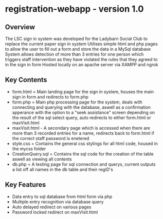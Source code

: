 # registration-webapp - version 1.0

## Overview
The LSC sign in system was developed for the Ladybarn Social Club to replace the current paper sign in system
Utilises simple html and php pages to allow the user to fill out a form and store the data in a MySql database
System allows detection of more than 3 entries for one person which triggers staff intervention as they have violated the rules that they agreed to in the sign in form
Hosted locally on an apache server via XAMPP and ngrok

## Key Contents
- form.html = Main landing page for the sign in system, houses the main sign in form and redirects to form.php
- form.php = Main php processing page for the system, deals with connecting and querying with the database, aswell as a confirmation apperance with the option to a "seek assistance" screen depending on the result of the sql select query, auto redirects to either form.html or maxVisit.html
- maxVisit.html - A secondary page which is accessed when there are more than 3 recorded entries for a name, redirects back to form.html if the correct staff password is enetered
- style.css = Contains the general css stylings for all html code, housed in the mycss folder
- CreationQuery.sql = Contains the sql code for the creation of the table aswell as viewing all contents
- db.php = A testing page for sql connection and querys, current outputs a list off all names in the db table and their regID's

## Key Features
- Data entry to sql database from html form via php
- Multiple entry recognition via database query
- Auto delayed redirect on various pages
- Password locked redirect on maxVisit.html
